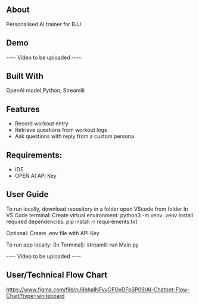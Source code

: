 ## About

Personalised AI trainer for BJJ

## Demo

---- Video to be uploaded ----

## Built With

OpenAI model,Python, Streamlit

## Features

- Record workout entry
- Retrieve questions from workout logs
- Ask questions with reply from a custom persona

## Requirements:

- IDE
- OPEN AI API Key

## User Guide

To run locally, download repository in a folder
open VScode from folder
In VS Code terminal:
Create virtual environment: python3 -m venv .venv
Install required dependencies: pip install -r requirements.txt

Optional:
Create .env file with API Key

To run app locally:
(In Terminal): streamlit run Main.py

---- Video to be uploaded ----

## User/Technical Flow Chart

https://www.figma.com/file/nJ8bhalNFvyOFGvDFpSP09/AI-Chatbot-Flow-Chart?type=whiteboard
